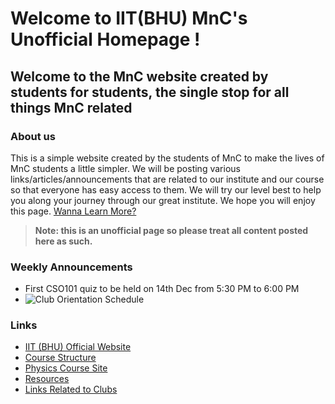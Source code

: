 # Welcome to IIT(BHU) MnC's Unofficial Homepage !
## Welcome to the MnC website created by students for students, the single stop for all things MnC related

### About us 
This is a simple website created by the students of MnC to make the lives of MnC students a little simpler. We will be posting various links/articles/announcements that are related to our institute and our course so that everyone has easy access to them. We will try our level best to help you along your journey through our great institute. We hope you will enjoy this page.  [Wanna Learn More?](https://iit-bhu-mnc.github.io/about)
> **Note: this is an unofficial page so please treat all content posted here as such.**

### Weekly Announcements
* First CSO101 quiz to be held on 14th Dec from 5:30 PM to 6:00 PM
* ![Club Orientation Schedule](https://github.com/iit-bhu-mnc/iit-bhu-mnc.github.io/blob/main/Club%20Orientation%20Schedule.jpeg)

### Links
* [IIT (BHU) Official Website](https://iitbhu.ac.in)
* [Course Structure](https://iitbhu.ac.in/dept/mat/courses/idd)
* [Physics Course Site](https://sites.google.com/itbhu.ac.in/phy102/home?pli=1&authuser=2)
* [Resources](https://iit-bhu-mnc.github.io/resources)
* [Links Related to Clubs](https://iit-bhu-mnc.github.io/clublinks)


